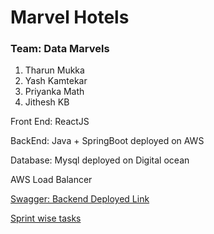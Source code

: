 # Marvel Hotels

### Team: Data Marvels

1. Tharun Mukka
2. Yash Kamtekar
3. Priyanka Math
4. Jithesh KB

Front End: ReactJS

BackEnd: Java + SpringBoot deployed on AWS

Database: Mysql deployed on Digital ocean

AWS Load Balancer

[Swagger: Backend Deployed Link](http://ec2-34-235-151-159.compute-1.amazonaws.com:8081/swagger-ui/index.html)

[Sprint wise tasks](https://docs.google.com/spreadsheets/d/1maXOmK5Y-3pWCJE2n4qdf0sdybZ7vg5R/edit?usp=sharing&ouid=102172335852872318515&rtpof=true&sd=true)
